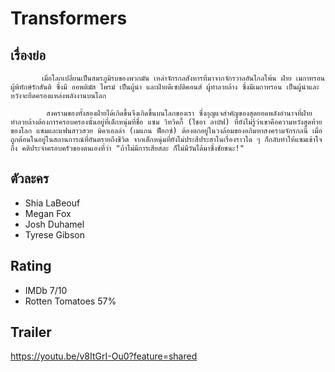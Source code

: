 # Transformers

## เรื่องย่อ
           เมื่อโลกเปลี่ยนเป็นสมรภูมิรบของพวกมัน เหล่าจักรกลสังหารที่มาจากจักรวาลอันไกลโพ้น ฝ่าย เมกาทรอน ผู้พิทักษ์รักสันติ ซึ่งมี ออพติมัส ไพรม์ เป็นผู้นำ และฝ่ายดีเซปติคอนส์ ผู้ทำลายล้าง ซึ่งมีเมกาทรอน เป็นผู้นำและหวังจะยึดครองแหล่งพลังงานบนโลก

            สงครามของทั้งสองฝ่ายได้เกิดขึ้นจึงเกิดขึ้นบนโลกของเรา ซึ่งกุญแจสำคัญของสุดยอดพลังอำนาจที่ฝ่ายทำลายล้างต้องการครอบครองนั้นอยู่ที่เด็กหนุ่มที่ชื่อ แซม วิทวิคกี้ (ไชอา ลาบัฟ) ที่ยังไม่รู้ว่าเขาคือความหวังสุดท้ายของโลก แซมและแฟนสาวสวย มิคาเอลล่า (เมแกน ฟ็อกซ์) ต้องตกอยู่ในวงล้อมของอภิมหาสงครามจักรกลนี้ เมื่อถูกต้อนในอยู่ในสถานการณ์ที่อันตรายถึงชีวิต จากเด็กหนุ่มที่ยังไม่ประสีประสาในเรื่องราวใด ๆ ก็กลับทำให้แซมเข้าใจถึง คติประจำครอบครัวของตนเองที่ว่า "ถ้าไม่มีการเสียสละ ก็ไม่มีวันได้มาซึ่งชัยชนะ!"

## ตัวละคร
- Shia LaBeouf
- Megan Fox
- Josh Duhamel
- Tyrese Gibson

## Rating
- IMDb 7/10
- Rotten Tomatoes 57%

## Trailer
https://youtu.be/v8ItGrI-Ou0?feature=shared